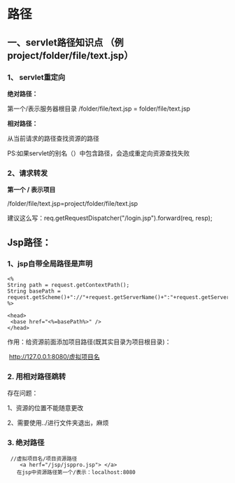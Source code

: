 # 路径

## 一、servlet路径知识点 （例project/folder/file/text.jsp）

### 1、 servlet重定向

**绝对路径：**

第一个/表示服务器根目录    /folder/file/text.jsp = folder/file/text.jsp

**相对路径：**

从当前请求的路径查找资源的路径

PS:如果servlet的别名（<url-pattern>）中包含路径，会造成重定向资源查找失败



### 2、请求转发

**第一个 / 表示项目**

/folder/file/text.jsp=project/folder/file/text.jsp

建议这么写：req.getRequestDispatcher("/login.jsp").forward(req, resp);





## Jsp路径：

### 1、jsp自带全局路径是声明

```
<%
String path = request.getContextPath();
String basePath = request.getScheme()+"://"+request.getServerName()+":"+request.getServerPort()+path+"/";
%>

<head>
 <base href="<%=basePath%>" />
</head>
```

作用：给资源前面添加项目路径(既其实目录为项目根目录)：  

​       	 http://127.0.0.1:8080/虚拟项目名

### 2. 用相对路径跳转

存在问题：

 1、资源的位置不能随意更改

 2、需要使用../进行文件夹退出，麻烦

### 3. 绝对路径 

```
 //虚拟项目名/项目资源路径
    <a herf="/jsp/jsppro.jsp"> </a>
   在jsp中资源路径第一个/表示：localhost:8080
```

